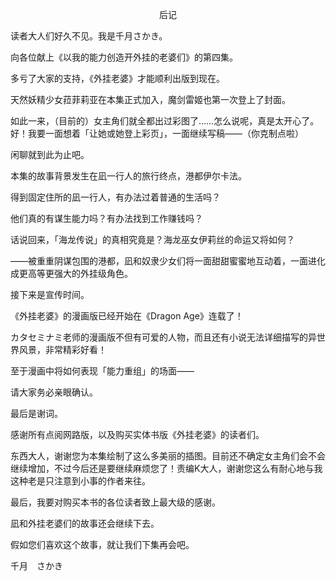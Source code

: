 <p align="center">后记</p>

读者大人们好久不见。我是千月さかき。

向各位献上《以我的能力创造开外挂的老婆们》的第四集。

多亏了大家的支持，《外挂老婆》才能顺利出版到现在。

天然妖精少女菈菲莉亚在本集正式加入，魔剑雷姬也第一次登上了封面。

如此一来，（目前的）女主角们就全都出过彩图了……怎么说呢，真是太开心了。好！我要一面想着「让她或她登上彩页」，一面继续写稿——（你克制点啦）

闲聊就到此为止吧。

本集的故事背景发生在凪一行人的旅行终点，港都伊尔卡法。

得到固定住所的凪一行人，有办法过着普通的生活吗？

他们真的有谋生能力吗？有办法找到工作赚钱吗？

话说回来，「海龙传说」的真相究竟是？海龙巫女伊莉丝的命运又将如何？

——被重重阴谋包围的港都，凪和奴隶少女们将一面甜甜蜜蜜地互动着，一面进化成更高等更强大的外挂级角色。

接下来是宣传时间。

《外挂老婆》的漫画版已经开始在《Dragon Age》连载了！

カタセミナミ老师的漫画版不但有可爱的人物，而且还有小说无法详细描写的异世界风景，非常精彩好看！

至于漫画中将如何表现「能力重组」的场面——

请大家务必亲眼确认。

最后是谢词。

感谢所有点阅网路版，以及购买实体书版《外挂老婆》的读者们。

东西大人，谢谢您为本集绘制了这么多美丽的插图。目前还不确定女主角们会不会继续增加，不过今后还是要继续麻烦您了！责编K大人，谢谢您这么有耐心地与我这种老是只注意到小事的作者来往。

最后，我要对购买本书的各位读者致上最大级的感谢。

凪和外挂老婆们的故事还会继续下去。

假如您们喜欢这个故事，就让我们下集再会吧。

千月　さかき

